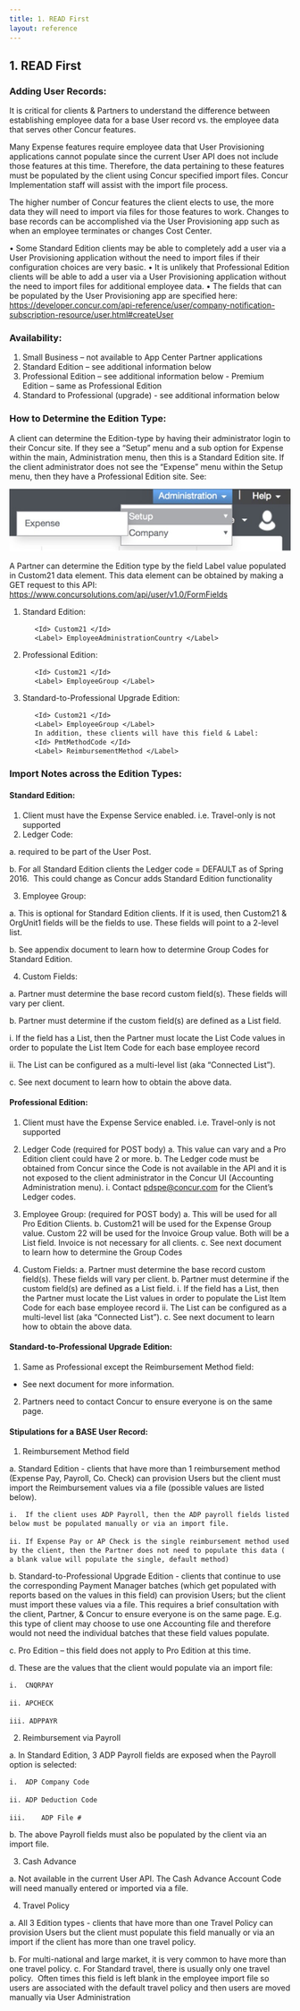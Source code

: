 ```yaml
---
title: 1. READ First
layout: reference
---
```


## 1. READ First

### Adding User Records:

It is critical for clients & Partners to understand the difference between establishing employee data for a base User record vs. the employee data that serves other Concur features.

Many Expense features require employee data that User Provisioning applications cannot populate since the current User API does not include those features at this time.  Therefore, the data pertaining to these features must be populated by the client using Concur specified import files. Concur Implementation staff will assist with the import file process.

The higher number of Concur features the client elects to use, the more data they will need to import via files for those features to work. Changes to base records can be accomplished via the User Provisioning app such as when an employee terminates or changes Cost Center.

•	Some Standard Edition clients may be able to completely add a user via a User Provisioning application without the need to import files if their configuration choices are very basic.
•	It is unlikely that Professional Edition clients will be able to add a user via a User Provisioning application without the need to import files for additional employee data.
•	The fields that can be populated by the User Provisioning app are specified here:
https://developer.concur.com/api-reference/user/company-notification-subscription-resource/user.html#createUser


### Availability:
  1.	Small Business – not available to App Center Partner applications
  2.	Standard Edition – see additional information below
  3.	Professional Edition – see additional information below
      - Premium Edition – same as Professional Edition
  4.	Standard to Professional (upgrade) - see additional information below

### How to Determine the Edition Type:

A client can determine the Edition-type by having their administrator login to their Concur site.  If they see a “Setup” menu and a sub option for Expense within the main, Administration menu, then this is a Standard Edition site.  If the client administrator does not see the “Expense” menu within the Setup menu, then they have a Professional Edition site.  See: 

![Expense Menu](/api-guides/images/create_user.jpg)

A Partner can determine the Edition type by the field Label value populated in Custom21 data element.  This data element can be obtained by making a GET request to this API:	https://www.concursolutions.com/api/user/v1.0/FormFields


  1. Standard Edition:

            <Id> Custom21 </Id>
            <Label> EmployeeAdministrationCountry </Label>

  2. Professional Edition:

            <Id> Custom21 </Id>
            <Label> EmployeeGroup </Label>

  3. Standard-to-Professional Upgrade Edition:

            <Id> Custom21 </Id>
            <Label> EmployeeGroup </Label>
            In addition, these clients will have this field & Label:
            <Id> PmtMethodCode </Id>
            <Label> ReimbursementMethod </Label>

### Import Notes across the Edition Types:

#### Standard Edition:
1.	Client must have the Expense Service enabled.  i.e. Travel-only is not supported
2.	Ledger Code:

 a.	required to be part of the User Post.
 
 b.	For all Standard Edition clients the Ledger code = DEFAULT  as of Spring 2016.  This could change as Concur adds Standard Edition functionality
 
3.	Employee Group:

 a.	This is optional for Standard Edition clients. If it is used, then Custom21 & OrgUnit1 fields will be the fields to use.  These fields will point to a 2-level list.
 
 b.	See appendix document to learn how to determine Group Codes for Standard Edition.
 
4.	Custom Fields:

 a.	Partner must determine the base record custom field(s).  These fields will vary per client.
 
 b.	Partner must determine if the custom field(s) are defined as a List field.
 
   i.	If the field has a List, then the Partner must locate the List Code values in order to populate the List Item Code for each base employee record
   
   ii.	The List can be configured as a multi-level list (aka “Connected List”).
   
 c.	See next document to learn how to obtain the above data.


#### Professional Edition:
1.	Client must have the Expense Service enabled.  i.e. Travel-only is not supported
2.	Ledger Code (required for POST body)
 a.	This value can vary and a Pro Edition client could have 2 or more.
 b.	The Ledger code must be obtained from Concur since the Code is not available in the API and it is not exposed to the client administrator in the Concur UI (Accounting Administration menu).
  i.	Contact pdspe@concur.com for the Client’s Ledger codes.
3.	Employee Group: (required for POST body)
 a.	This will be used for all Pro Edition Clients.
 b.	Custom21 will be used for the Expense Group value.  Custom 22 will be used for the Invoice Group value.   Both will be a List field.  Invoice is not necessary for all clients.
 c.	See next document to learn how to determine the Group Codes

4.	Custom Fields:
 a.	Partner must determine the base record custom field(s).  These fields will vary per client.
 b.	Partner must determine if the custom field(s) are defined as a List field.
  i.	If the field has a List, then the Partner must locate the List values in order to populate the List Item Code for each base employee record
  ii.	The List can be configured as a multi-level list (aka “Connected List”).
 c.	See next document to learn how to obtain the above data.


#### Standard-to-Professional Upgrade Edition:
1.	Same as Professional except the Reimbursement Method field:
  - See next document for more information.
2.	Partners need to contact Concur to ensure everyone is on the same page.


#### Stipulations for a BASE User Record:

1.	Reimbursement Method field 

  a.	Standard Edition - clients that have more than 1 reimbursement method (Expense Pay, Payroll, Co. Check) can provision Users but the client must import the Reimbursement values via a file (possible values are listed below).

    i.	If the client uses ADP Payroll, then the ADP payroll fields listed below must be populated manually or via an import file.

    ii.	If Expense Pay or AP Check is the single reimbursement method used by the client, then the Partner does not need to populate this data ( a blank value will populate the single, default method)
  
  b.	Standard-to-Professional Upgrade Edition - clients that continue to use the corresponding Payment Manager batches (which get populated with reports based on the values in this field) can provision Users; but the client must import these values via a file. This requires a brief consultation with the client, Partner, & Concur to ensure everyone is on the same page. E.g. this type of client may choose to use one Accounting file and therefore would not need the individual batches that these field values populate.
  
  c. Pro Edition – this field does not apply to Pro Edition at this time.
  
  d. These are the values that the client would populate via an import file:

    i.	CNQRPAY
  
    ii.	APCHECK
  
    iii. ADPPAYR
  
2.	Reimbursement via Payroll

  a. In Standard Edition, 3 ADP Payroll fields are exposed when the Payroll option is selected:

    i.	ADP Company Code

    ii.	ADP Deduction Code

    iii.	ADP File #

  b.	The above Payroll fields must also be populated by the client via an import file.



3.	Cash Advance

  a.	Not available in the current User API.  The Cash Advance Account Code will need manually entered or imported via a file.

4.	Travel Policy

  a.	All 3 Edition types -  clients that have more than one Travel Policy can provision Users but the client must populate this field manually or via an import if the client has more than one travel policy.

  b. For multi-national and large market, it is very common to have more than one travel policy.
  c. For Standard travel, there is usually only one travel policy.  Often times this field is left blank in the employee import file so users are associated with the default travel policy and then users are moved manually via User Administration
